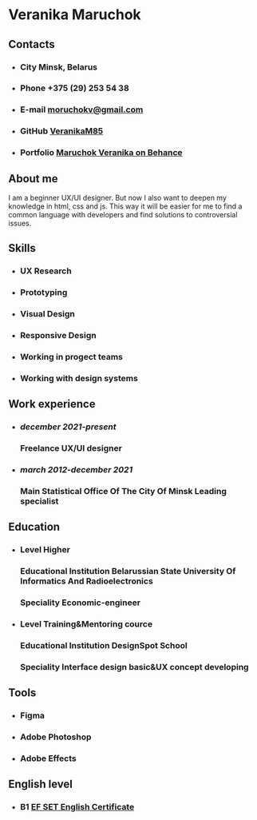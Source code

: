 # **Veranika Maruchok**


## **Contacts**
* ### **City** Minsk, Belarus
* ### **Phone** +375 (29) 253 54 38
* ### **E-mail** [moruchokv@gmail.com](https://mail.google.com/mail)
* ### **GitHub** [VeranikaM85](https://github.com/VeranikaM85)
* ### **Portfolio** [Maruchok Veranika on Behance](https://www.behance.net/5a052c36)


## **About me**
I am a beginner UX/UI designer. But now I also want to deepen my knowledge in html, css and js. This way it will be easier for me to find a common language with developers and find solutions to controversial issues.


## **Skills**
* ### UX Research
* ### Prototyping
* ### Visual Design
* ### Responsive Design
* ### Working in progect teams
* ### Working with design systems


## **Work experience**
* ### *december 2021-present* 
   
    ### **Freelance** UX/UI designer

* ### *march 2012-december 2021* 
   
  ###  **Main Statistical Office Of The City Of Minsk** Leading specialist
 
 
 ## **Education**  
 * ### **Level** Higher
     ### **Educational Institution** Belarussian State University Of Informatics And Radioelectronics
     ### **Speciality** Economic-engineer
* ### **Level** Training&Mentoring cource
  ### **Educational Institution** DesignSpot School
    ### **Speciality** Interface design basic&UX concept developing


## **Tools**
* ### Figma
* ### Adobe Photoshop
* ### Adobe Effects


## **English level**
* ### **B1** [EF SET English Certificate](https://www.efset.org/cert/MY82T3)
